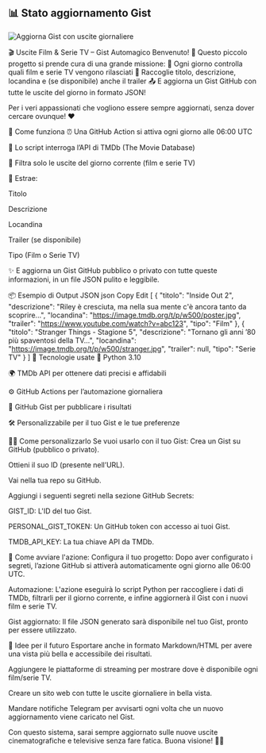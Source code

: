## 📊 Stato aggiornamento Gist

![Aggiorna Gist con uscite giornaliere](https://github.com/tonyco972/xbox-game-deals/actions/workflows/update-gist.yml/badge.svg)

🎬 Uscite Film & Serie TV – Gist Automagico
Benvenuto! 👋
Questo piccolo progetto si prende cura di una grande missione:
📆 Ogni giorno controlla quali film e serie TV vengono rilasciati
🍿 Raccoglie titolo, descrizione, locandina e (se disponibile) anche il trailer
📤 E aggiorna un Gist GitHub con tutte le uscite del giorno in formato JSON!

Per i veri appassionati che vogliono essere sempre aggiornati, senza dover cercare ovunque! ❤️

🚀 Come funziona
⏰ Una GitHub Action si attiva ogni giorno alle 06:00 UTC

🤖 Lo script interroga l’API di TMDb (The Movie Database)

🧠 Filtra solo le uscite del giorno corrente (film e serie TV)

📎 Estrae:

Titolo

Descrizione

Locandina

Trailer (se disponibile)

Tipo (Film o Serie TV)

✨ E aggiorna un Gist GitHub pubblico o privato con tutte queste informazioni, in un file JSON pulito e leggibile.

📦 Esempio di Output JSON
json
Copy
Edit
[
  {
    "titolo": "Inside Out 2",
    "descrizione": "Riley è cresciuta, ma nella sua mente c'è ancora tanto da scoprire...",
    "locandina": "https://image.tmdb.org/t/p/w500/poster.jpg",
    "trailer": "https://www.youtube.com/watch?v=abc123",
    "tipo": "Film"
  },
  {
    "titolo": "Stranger Things - Stagione 5",
    "descrizione": "Tornano gli anni ’80 più spaventosi della TV...",
    "locandina": "https://image.tmdb.org/t/p/w500/stranger.jpg",
    "trailer": null,
    "tipo": "Serie TV"
  }
]
🧪 Tecnologie usate
🐍 Python 3.10

🌍 TMDb API per ottenere dati precisi e affidabili

⚙️ GitHub Actions per l’automazione giornaliera

💾 GitHub Gist per pubblicare i risultati

🛠️ Personalizzabile per il tuo Gist e le tue preferenze

🧑‍💻 Come personalizzarlo
Se vuoi usarlo con il tuo Gist:
Crea un Gist su GitHub (pubblico o privato).

Ottieni il suo ID (presente nell’URL).

Vai nella tua repo su GitHub.

Aggiungi i seguenti segreti nella sezione GitHub Secrets:

GIST_ID: L'ID del tuo Gist.

PERSONAL_GIST_TOKEN: Un GitHub token con accesso ai tuoi Gist.

TMDB_API_KEY: La tua chiave API da TMDb.

🚀 Come avviare l'azione:
Configura il tuo progetto:
Dopo aver configurato i segreti, l’azione GitHub si attiverà automaticamente ogni giorno alle 06:00 UTC.

Automazione:
L'azione eseguirà lo script Python per raccogliere i dati di TMDb, filtrarli per il giorno corrente, e infine aggiornerà il Gist con i nuovi film e serie TV.

Gist aggiornato:
Il file JSON generato sarà disponibile nel tuo Gist, pronto per essere utilizzato.

📱 Idee per il futuro
Esportare anche in formato Markdown/HTML per avere una vista più bella e accessibile dei risultati.

Aggiungere le piattaforme di streaming per mostrare dove è disponibile ogni film/serie TV.

Creare un sito web con tutte le uscite giornaliere in bella vista.

Mandare notifiche Telegram per avvisarti ogni volta che un nuovo aggiornamento viene caricato nel Gist.

Con questo sistema, sarai sempre aggiornato sulle nuove uscite cinematografiche e televisive senza fare fatica. Buona visione! 🎥🍿
